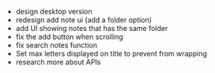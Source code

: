 - design desktop version
- redesign add note ui (add a folder option)
- add UI showing notes that has the same folder
- fix the add button when scrolling
- fix search notes function
- Set max letters displayed on title to prevent from wrapping
- research more about APIs
